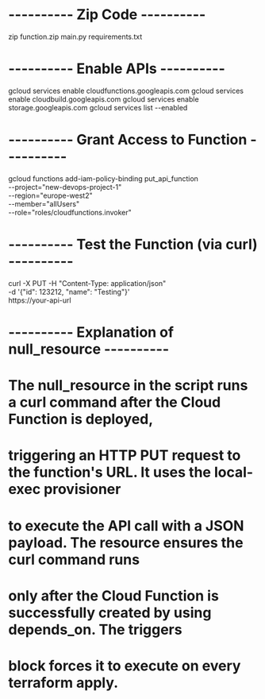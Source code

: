 # ---------- Zip Code ----------
zip function.zip main.py requirements.txt


# ---------- Enable APIs ----------
gcloud services enable cloudfunctions.googleapis.com
gcloud services enable cloudbuild.googleapis.com
gcloud services enable storage.googleapis.com
gcloud services list --enabled


# ---------- Grant Access to Function ----------
gcloud functions add-iam-policy-binding put_api_function \
--project="new-devops-project-1" \
--region="europe-west2" \
--member="allUsers" \
--role="roles/cloudfunctions.invoker"


# ---------- Test the Function (via curl) ----------
curl -X PUT -H "Content-Type: application/json" \
-d '{"id": 123212, "name": "Testing"}' \
https://your-api-url

# ---------- Explanation of null_resource ----------
# The null_resource in the script runs a curl command after the Cloud Function is deployed,
# triggering an HTTP PUT request to the function's URL. It uses the local-exec provisioner
# to execute the API call with a JSON payload. The resource ensures the curl command runs
# only after the Cloud Function is successfully created by using depends_on. The triggers
# block forces it to execute on every terraform apply.